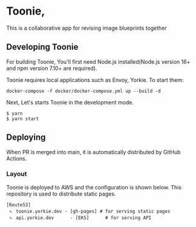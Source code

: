 # Toonie,

This is a collaborative app for revising image blueprints together

## Developing Toonie

For building Toonie, You'll first need Node.js installed(Node.js version 16+ and npm version 7.10+ are required).

Toonie requires local applications such as Envoy, Yorkie. To start them:

```
docker-compose -f docker/docker-compose.yml up --build -d
```

Next, Let's starts Toonie in the development mode.

```
$ yarn
$ yarn start
```

## Deploying

When PR is merged into main, it is automatically distributed by GitHub Actions.

### Layout

Toonie is deployed to AWS and the configuration is shown below. This repository is used to distribute static pages.

```
[Route53]
 ㄴ toonie.yorkie.dev - [gh-pages] # for serving static pages
 ㄴ api.yorkie.dev      - [EKS]      # for serving API
```


